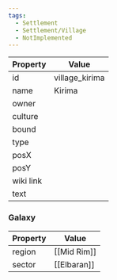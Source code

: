 ```yaml
---
tags:
  - Settlement
  - Settlement/Village
  - NotImplemented
---
```


| Property  | Value          |
| --------- | -------------- |
| id        | village_kirima |
| name      | Kirima         |
| owner     |                |
| culture   |                |
| bound     |                |
| type      |                |
| posX      |                |
| posY      |                |
| wiki link |                |
| text      |                |

### Galaxy
| Property | Value       |
| -------- | ----------- |
| region   | [[Mid Rim]] |
| sector   | [[Elbaran]] |

